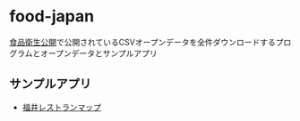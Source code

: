 # food-japan

[食品衛生公開](https://ifas.mhlw.go.jp/faspub/_link.do)で公開されているCSVオープンデータを全件ダウンロードするプログラムとオープンデータとサンプルアプリ

## サンプルアプリ

- [福井レストランマップ](https://code4fukui.github.io/food-japan/sample/restaurant-fukui.html)
